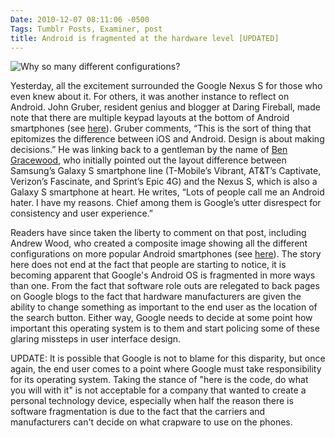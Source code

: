 ```yaml
---
Date: 2010-12-07 08:11:06 -0500
Tags: Tumblr Posts, Examiner, post
title: Android is fragmented at the hardware level [UPDATED]
---
```


![Why so many different configurations?][image-1]

Yesterday, all the excitement surrounded the Google Nexus S for those who even knew about it. For others, it was another instance to reflect on Android. John Gruber, resident genius and blogger at Daring Fireball, made note that there are multiple keypad layouts at the bottom of Android smartphones (see [here][1]). Gruber comments, “This is the sort of thing that epitomizes the difference between iOS and Android. Design is about making decisions.” He was linking back to a gentleman by the name of [Ben Gracewood][2], who initially pointed out the layout difference between Samsung’s Galaxy S smartphone line (T-Mobile’s Vibrant, AT&T’s Captivate, Verizon’s Fascinate, and Sprint’s Epic 4G) and the Nexus S, which is also a Galaxy S smartphone at heart. He writes, “Lots of people call me an Android hater. I have my reasons. Chief among them is Google’s utter disrespect for consistency and user experience.”

Readers have since taken the liberty to comment on that post, including Andrew Wood, who created a composite image showing all the different configurations on more popular Android smartphones (see [here][3]). The story here does not end at the fact that people are starting to notice, it is becoming apparent that Google's Android OS is fragmented in more ways than one. From the fact that software role outs are relegated to back pages on Google blogs to the fact that hardware manufacturers are given the ability to change something as important to the end user as the location of the search button. Either way, Google needs to decide at some point how important this operating system is to them and start policing some of these glaring missteps in user interface design.

UPDATE: It is possible that Google is not to blame for this disparity, but once again, the end user comes to a point where Google must take responsibility for its operating system. Taking the stance of "here is the code, do what you will with it" is not acceptable for a company that wanted to create a personal technology device, especially when half the reason there is software fragmentation is due to the fact that the carriers and manufacturers can't decide on what crapware to use on the phones.

[1]:	http://daringfireball.net/linked/2010/12/06/android-hardware
[2]:	http://www.ben.geek.nz/2010/12/android-hates-users/
[3]:	http://www.flickr.com/photos/49361977@N06/5239115217/

[image-1]:	/public/assets/d9a1e6164a7fe397092950d07ed1734c.jpg